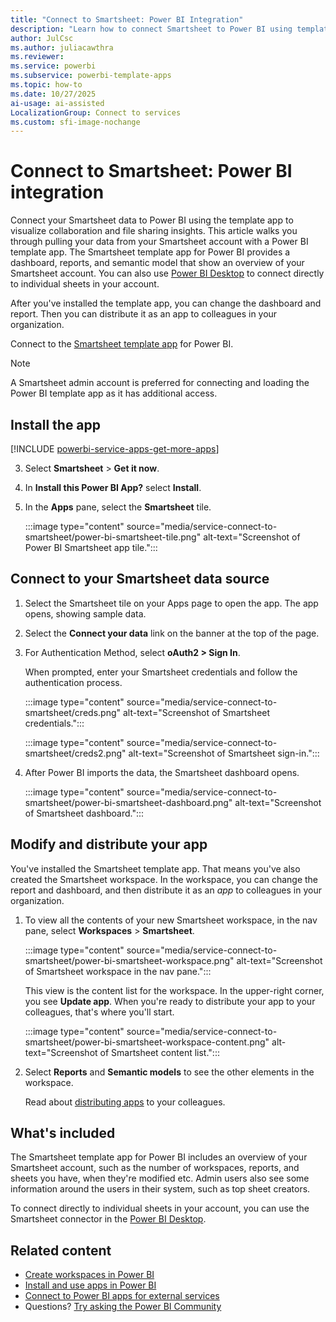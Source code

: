 ```yaml
---
title: "Connect to Smartsheet: Power BI Integration"
description: "Learn how to connect Smartsheet to Power BI using template apps. Import dashboards, reports, and data to visualize your Smartsheet account. Get started today."
author: JulCsc
ms.author: juliacawthra
ms.reviewer: 
ms.service: powerbi
ms.subservice: powerbi-template-apps
ms.topic: how-to
ms.date: 10/27/2025
ai-usage: ai-assisted
LocalizationGroup: Connect to services
ms.custom: sfi-image-nochange
---
```

# Connect to Smartsheet: Power BI integration

Connect your Smartsheet data to Power BI using the template app to visualize collaboration and file sharing insights. This article walks you through pulling your data from your Smartsheet account with a Power BI template app. The Smartsheet template app for Power BI provides a dashboard, reports, and semantic model that show an overview of your Smartsheet account. You can also use [Power BI Desktop](desktop-connect-to-data.md) to connect directly to individual sheets in your account.

After you've installed the template app, you can change the dashboard and report. Then you can distribute it as an app to colleagues in your organization.

Connect to the [Smartsheet template app](https://app.powerbi.com/groups/me/getapps/services/pbi-contentpacks.pbiapps-smartsheet) for Power BI.

>[!NOTE]
>A Smartsheet admin account is preferred for connecting and loading the Power BI template app as it has additional access.

## Install the app

[!INCLUDE [powerbi-service-apps-get-more-apps](../includes/powerbi-service-apps-get-more-apps.md)]

3. Select **Smartsheet** \> **Get it now**.
4. In **Install this Power BI App?** select **Install**.
5. In the **Apps** pane, select the **Smartsheet** tile.

    :::image type="content" source="media/service-connect-to-smartsheet/power-bi-smartsheet-tile.png" alt-text="Screenshot of Power BI Smartsheet app tile.":::

## Connect to your Smartsheet data source

1. Select the Smartsheet tile on your Apps page to open the app. The app opens, showing sample data.
1. Select the **Connect your data** link on the banner at the top of the page.
1. For Authentication Method, select **oAuth2 \> Sign In**.

   When prompted, enter your Smartsheet credentials and follow the authentication process.

   :::image type="content" source="media/service-connect-to-smartsheet/creds.png" alt-text="Screenshot of Smartsheet credentials.":::

   :::image type="content" source="media/service-connect-to-smartsheet/creds2.png" alt-text="Screenshot of Smartsheet sign-in.":::

1. After Power BI imports the data, the Smartsheet dashboard opens.

   :::image type="content" source="media/service-connect-to-smartsheet/power-bi-smartsheet-dashboard.png" alt-text="Screenshot of Smartsheet dashboard.":::

## Modify and distribute your app

You've installed the Smartsheet template app. That means you've also created the Smartsheet workspace. In the workspace, you can change the report and dashboard, and then distribute it as an *app* to colleagues in your organization.

1. To view all the contents of your new Smartsheet workspace, in the nav pane, select **Workspaces** > **Smartsheet**.

    :::image type="content" source="media/service-connect-to-smartsheet/power-bi-smartsheet-workspace.png" alt-text="Screenshot of Smartsheet workspace in the nav pane.":::

    This view is the content list for the workspace. In the upper-right corner, you see **Update app**. When you're ready to distribute your app to your colleagues, that's where you'll start.

    :::image type="content" source="media/service-connect-to-smartsheet/power-bi-smartsheet-workspace-content.png" alt-text="Screenshot of Smartsheet content list.":::

1. Select **Reports** and **Semantic models** to see the other elements in the workspace.

    Read about [distributing apps](../collaborate-share/service-create-distribute-apps.md) to your colleagues.

## What's included

The Smartsheet template app for Power BI includes an overview of your Smartsheet account, such as the number of workspaces, reports, and sheets you have, when they're modified etc. Admin users also see some information around the users in their system, such as top sheet creators.

To connect directly to individual sheets in your account, you can use the Smartsheet connector in the [Power BI Desktop](desktop-connect-to-data.md).  

## Related content

* [Create workspaces in Power BI](../collaborate-share/service-create-the-new-workspaces.md)
* [Install and use apps in Power BI](../consumer/end-user-apps.md)
* [Connect to Power BI apps for external services](service-connect-to-services.md)
* Questions? [Try asking the Power BI Community](https://community.powerbi.com/)
